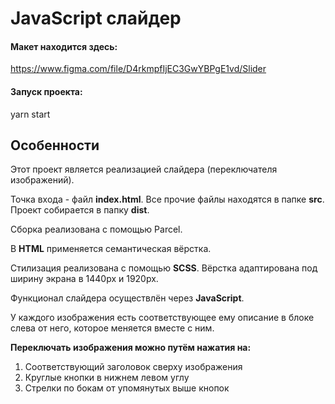 # JavaScript слайдер

#### Макет находится здесь:
https://www.figma.com/file/D4rkmpfIjEC3GwYBPgE1vd/Slider

#### Запуск проекта:
yarn start

## Особенности
<p>Этот проект является реализацией слайдера (переключателя изображений).</p>
<p>Точка входа - файл <b>index.html</b>. Все прочие файлы находятся в папке <b>src</b>. Проект собирается в папку <b>dist</b>.</p>
<p>Сборка реализована с помощью Parcel.</p>

<p>В <b>HTML</b> применяется семантическая вёрстка.</p>
<p>Стилизация реализована с помощью <b>SCSS</b>. Вёрстка адаптирована под ширину экрана в 1440px и 1920px.</p>
<p>Функционал слайдера осуществлён через <b>JavaScript</b>.</p>
<p>У каждого изображения есть соответствующее ему описание в блоке слева от него, которое меняется вместе с ним.</p>

<b>Переключать изображения можно путём нажатия на:</b>
<ol>
    <li>Соответствующий заголовок сверху изображения</li>
    <li>Круглые кнопки в нижнем левом углу</li>
    <li>Стрелки по бокам от упомянутых выше кнопок</li>
</ol>